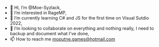 - 👋 Hi, I’m @Moe-Syzlack,
- 👀 I’m interested in RageMP,
- 🌱 I’m currently learning C# and JS for the first time on Visual Sutdio 2022,
- 💞️ I’m looking to collaborate on everything and nothing really, I need to backup and document what I've done,
- 📫 How to reach me moputne.games@hotmail.com

<!---
Moe-Syzlack/Moe-Syzlack is a ✨ special ✨ repository because its `README.md` (this file) appears on your GitHub profile.
You can click the Preview link to take a look at your changes.
--->

